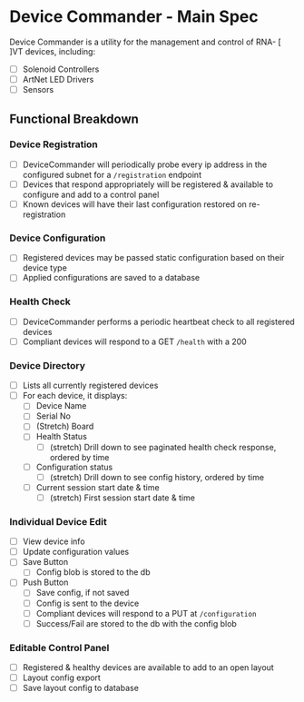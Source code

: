 # Device Commander - Main Spec

Device Commander is a utility for the management and control of RNA- [ ]VT devices, including:

- [ ] Solenoid Controllers
- [ ] ArtNet LED Drivers
- [ ] Sensors

## Functional Breakdown

### Device Registration

- [ ] DeviceCommander will periodically probe every ip address in the configured subnet for a `/registration` endpoint
- [ ] Devices that respond appropriately will be registered & available to configure and add to a control panel
- [ ] Known devices will have their last configuration restored on re-registration

### Device Configuration

- [ ] Registered devices may be passed static configuration based on their device type
- [ ] Applied configurations are saved to a database

### Health Check

- [ ] DeviceCommander performs a periodic heartbeat check to all registered devices
- [ ] Compliant devices will respond to a GET `/health` with a 200

### Device Directory

- [ ] Lists all currently registered devices
- [ ] For each device, it displays:
  - [ ] Device Name
  - [ ] Serial No
  - [ ] (Stretch) Board
  - [ ] Health Status
    - [ ] (stretch) Drill down to see paginated health check response, ordered by time
  - [ ] Configuration status
    - [ ] (stretch) Drill down to see config history, ordered by time
  - [ ] Current session start date & time
    - [ ] (stretch) First session start date & time

### Individual Device Edit

- [ ] View device info
- [ ] Update configuration values
- [ ] Save Button
  - [ ] Config blob is stored to the db
- [ ] Push Button
  - [ ] Save config, if not saved
  - [ ] Config is sent to the device
  - [ ] Compliant devices will respond to a PUT at `/configuration`
  - [ ] Success/Fail are stored to the db with the config blob

### Editable Control Panel

- [ ] Registered & healthy devices are available to add to an open layout
- [ ] Layout config export
- [ ] Save layout config to database

